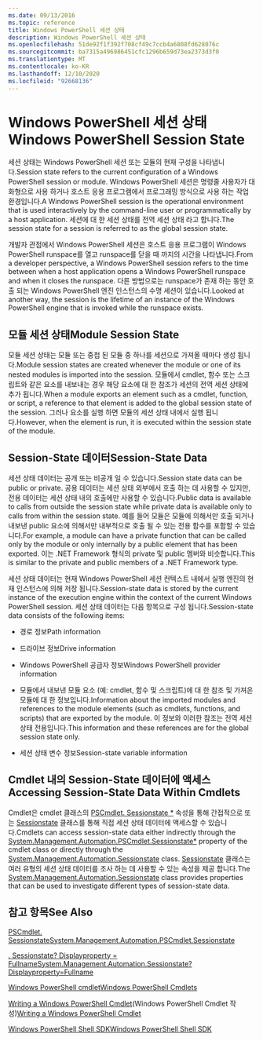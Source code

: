 ```yaml
---
ms.date: 09/13/2016
ms.topic: reference
title: Windows PowerShell 세션 상태
description: Windows PowerShell 세션 상태
ms.openlocfilehash: 51de92f1f392f708cf49c7ccb4a6808fd628076c
ms.sourcegitcommit: ba7315a496986451cfc1296b659d73ea2373d3f0
ms.translationtype: MT
ms.contentlocale: ko-KR
ms.lasthandoff: 12/10/2020
ms.locfileid: "92668136"
---
```

# <a name="windows-powershell-session-state"></a><span data-ttu-id="03792-103">Windows PowerShell 세션 상태</span><span class="sxs-lookup"><span data-stu-id="03792-103">Windows PowerShell Session State</span></span>

<span data-ttu-id="03792-104">세션 상태는 Windows PowerShell 세션 또는 모듈의 현재 구성을 나타냅니다.</span><span class="sxs-lookup"><span data-stu-id="03792-104">Session state refers to the current configuration of a Windows PowerShell session or module.</span></span> <span data-ttu-id="03792-105">Windows PowerShell 세션은 명령줄 사용자가 대화형으로 사용 하거나 호스트 응용 프로그램에서 프로그래밍 방식으로 사용 하는 작업 환경입니다.</span><span class="sxs-lookup"><span data-stu-id="03792-105">A Windows PowerShell session is the operational environment that is used interactively by the command-line user or programmatically by a host application.</span></span> <span data-ttu-id="03792-106">세션에 대 한 세션 상태를 전역 세션 상태 라고 합니다.</span><span class="sxs-lookup"><span data-stu-id="03792-106">The session state for a session is referred to as the global session state.</span></span>

<span data-ttu-id="03792-107">개발자 관점에서 Windows PowerShell 세션은 호스트 응용 프로그램이 Windows PowerShell runspace를 열고 runspace를 닫을 때 까지의 시간을 나타냅니다.</span><span class="sxs-lookup"><span data-stu-id="03792-107">From a developer perspective, a Windows PowerShell session refers to the time between when a host application opens a Windows PowerShell runspace and when it closes the runspace.</span></span> <span data-ttu-id="03792-108">다른 방법으로는 runspace가 존재 하는 동안 호출 되는 Windows PowerShell 엔진 인스턴스의 수명 세션이 있습니다.</span><span class="sxs-lookup"><span data-stu-id="03792-108">Looked at another way, the session is the lifetime of an instance of the Windows PowerShell engine that is invoked while the runspace exists.</span></span>

## <a name="module-session-state"></a><span data-ttu-id="03792-109">모듈 세션 상태</span><span class="sxs-lookup"><span data-stu-id="03792-109">Module Session State</span></span>

<span data-ttu-id="03792-110">모듈 세션 상태는 모듈 또는 중첩 된 모듈 중 하나를 세션으로 가져올 때마다 생성 됩니다.</span><span class="sxs-lookup"><span data-stu-id="03792-110">Module session states are created whenever the module or one of its nested modules is imported into the session.</span></span> <span data-ttu-id="03792-111">모듈에서 cmdlet, 함수 또는 스크립트와 같은 요소를 내보내는 경우 해당 요소에 대 한 참조가 세션의 전역 세션 상태에 추가 됩니다.</span><span class="sxs-lookup"><span data-stu-id="03792-111">When a module exports an element such as a cmdlet, function, or script, a reference to that element is added to the global session state of the session.</span></span> <span data-ttu-id="03792-112">그러나 요소를 실행 하면 모듈의 세션 상태 내에서 실행 됩니다.</span><span class="sxs-lookup"><span data-stu-id="03792-112">However, when the element is run, it is executed within the session state of the module.</span></span>

## <a name="session-state-data"></a><span data-ttu-id="03792-113">Session-State 데이터</span><span class="sxs-lookup"><span data-stu-id="03792-113">Session-State Data</span></span>

<span data-ttu-id="03792-114">세션 상태 데이터는 공개 또는 비공개 일 수 있습니다.</span><span class="sxs-lookup"><span data-stu-id="03792-114">Session state data can be public or private.</span></span> <span data-ttu-id="03792-115">공용 데이터는 세션 상태 외부에서 호출 하는 데 사용할 수 있지만, 전용 데이터는 세션 상태 내의 호출에만 사용할 수 있습니다.</span><span class="sxs-lookup"><span data-stu-id="03792-115">Public data is available to calls from outside the session state while private data is available only to calls from within the session state.</span></span> <span data-ttu-id="03792-116">예를 들어 모듈은 모듈에 의해서만 호출 되거나 내보낸 public 요소에 의해서만 내부적으로 호출 될 수 있는 전용 함수를 포함할 수 있습니다.</span><span class="sxs-lookup"><span data-stu-id="03792-116">For example, a module can have a private function that can be called only by the module or only internally by a public element that has been exported.</span></span> <span data-ttu-id="03792-117">이는 .NET Framework 형식의 private 및 public 멤버와 비슷합니다.</span><span class="sxs-lookup"><span data-stu-id="03792-117">This is similar to the private and public members of a .NET Framework type.</span></span>

<span data-ttu-id="03792-118">세션 상태 데이터는 현재 Windows PowerShell 세션 컨텍스트 내에서 실행 엔진의 현재 인스턴스에 의해 저장 됩니다.</span><span class="sxs-lookup"><span data-stu-id="03792-118">Session-state data is stored by the current instance of the execution engine within the context of the current Windows PowerShell session.</span></span> <span data-ttu-id="03792-119">세션 상태 데이터는 다음 항목으로 구성 됩니다.</span><span class="sxs-lookup"><span data-stu-id="03792-119">Session-state data consists of the following items:</span></span>

- <span data-ttu-id="03792-120">경로 정보</span><span class="sxs-lookup"><span data-stu-id="03792-120">Path information</span></span>

- <span data-ttu-id="03792-121">드라이브 정보</span><span class="sxs-lookup"><span data-stu-id="03792-121">Drive information</span></span>

- <span data-ttu-id="03792-122">Windows PowerShell 공급자 정보</span><span class="sxs-lookup"><span data-stu-id="03792-122">Windows PowerShell provider information</span></span>

- <span data-ttu-id="03792-123">모듈에서 내보낸 모듈 요소 (예: cmdlet, 함수 및 스크립트)에 대 한 참조 및 가져온 모듈에 대 한 정보입니다.</span><span class="sxs-lookup"><span data-stu-id="03792-123">Information about the imported modules and references to the module elements (such as cmdlets, functions, and scripts) that are exported by the module.</span></span> <span data-ttu-id="03792-124">이 정보와 이러한 참조는 전역 세션 상태 전용입니다.</span><span class="sxs-lookup"><span data-stu-id="03792-124">This information and these references are for the global session state only.</span></span>

- <span data-ttu-id="03792-125">세션 상태 변수 정보</span><span class="sxs-lookup"><span data-stu-id="03792-125">Session-state variable information</span></span>

## <a name="accessing-session-state-data-within-cmdlets"></a><span data-ttu-id="03792-126">Cmdlet 내의 Session-State 데이터에 액세스</span><span class="sxs-lookup"><span data-stu-id="03792-126">Accessing Session-State Data Within Cmdlets</span></span>

<span data-ttu-id="03792-127">Cmdlet은 cmdlet 클래스의 [PSCmdlet. Sessionstate \*](/dotnet/api/System.Management.Automation.PSCmdlet.SessionState) 속성을 통해 간접적으로 또는 [Sessionstate](/dotnet/api/System.Management.Automation.SessionState) 클래스를 통해 직접 세션 상태 데이터에 액세스할 수 있습니다.</span><span class="sxs-lookup"><span data-stu-id="03792-127">Cmdlets can access session-state data either indirectly through the [System.Management.Automation.PSCmdlet.Sessionstate\*](/dotnet/api/System.Management.Automation.PSCmdlet.SessionState) property of the cmdlet class or directly through the [System.Management.Automation.Sessionstate](/dotnet/api/System.Management.Automation.SessionState) class.</span></span> <span data-ttu-id="03792-128">[Sessionstate](/dotnet/api/System.Management.Automation.SessionState) 클래스는 여러 유형의 세션 상태 데이터를 조사 하는 데 사용할 수 있는 속성을 제공 합니다.</span><span class="sxs-lookup"><span data-stu-id="03792-128">The [System.Management.Automation.Sessionstate](/dotnet/api/System.Management.Automation.SessionState) class provides properties that can be used to investigate different types of session-state data.</span></span>

## <a name="see-also"></a><span data-ttu-id="03792-129">참고 항목</span><span class="sxs-lookup"><span data-stu-id="03792-129">See Also</span></span>

[<span data-ttu-id="03792-130">PSCmdlet. Sessionstate</span><span class="sxs-lookup"><span data-stu-id="03792-130">System.Management.Automation.PSCmdlet.Sessionstate</span></span>](/dotnet/api/System.Management.Automation.PSCmdlet.SessionState)

[<span data-ttu-id="03792-131">. Sessionstate? Displayproperty = Fullname</span><span class="sxs-lookup"><span data-stu-id="03792-131">System.Management.Automation.Sessionstate?Displayproperty=Fullname</span></span>](/dotnet/api/System.Management.Automation.SessionState)

[<span data-ttu-id="03792-132">Windows PowerShell cmdlet</span><span class="sxs-lookup"><span data-stu-id="03792-132">Windows PowerShell Cmdlets</span></span>](./cmdlet-overview.md)

<span data-ttu-id="03792-133">[Writing a Windows PowerShell Cmdlet](./writing-a-windows-powershell-cmdlet.md)(Windows PowerShell Cmdlet 작성)</span><span class="sxs-lookup"><span data-stu-id="03792-133">[Writing a Windows PowerShell Cmdlet](./writing-a-windows-powershell-cmdlet.md)</span></span>

[<span data-ttu-id="03792-134">Windows PowerShell Shell SDK</span><span class="sxs-lookup"><span data-stu-id="03792-134">Windows PowerShell Shell SDK</span></span>](../windows-powershell-reference.md)

